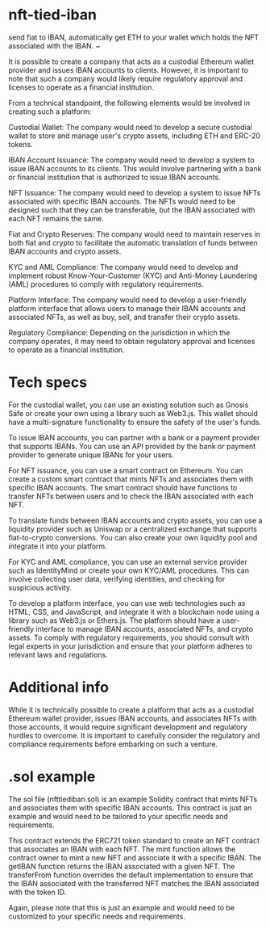 # nft-tied-iban
send fiat to IBAN, automatically get ETH to your wallet which holds the NFT associated with the IBAN.
~

It is possible to create a company that acts as a custodial Ethereum wallet provider and issues IBAN accounts to clients. However, it is important to note that such a company would likely require regulatory approval and licenses to operate as a financial institution.

From a technical standpoint, the following elements would be involved in creating such a platform:

Custodial Wallet: The company would need to develop a secure custodial wallet to store and manage user's crypto assets, including ETH and ERC-20 tokens.

IBAN Account Issuance: The company would need to develop a system to issue IBAN accounts to its clients. This would involve partnering with a bank or financial institution that is authorized to issue IBAN accounts.

NFT Issuance: The company would need to develop a system to issue NFTs associated with specific IBAN accounts. The NFTs would need to be designed such that they can be transferable, but the IBAN associated with each NFT remains the same.

Fiat and Crypto Reserves: The company would need to maintain reserves in both fiat and crypto to facilitate the automatic translation of funds between IBAN accounts and crypto assets.

KYC and AML Compliance: The company would need to develop and implement robust Know-Your-Customer (KYC) and Anti-Money Laundering (AML) procedures to comply with regulatory requirements.

Platform Interface: The company would need to develop a user-friendly platform interface that allows users to manage their IBAN accounts and associated NFTs, as well as buy, sell, and transfer their crypto assets.

Regulatory Compliance: Depending on the jurisdiction in which the company operates, it may need to obtain regulatory approval and licenses to operate as a financial institution.

# Tech specs

For the custodial wallet, you can use an existing solution such as Gnosis Safe or create your own using a library such as Web3.js. This wallet should have a multi-signature functionality to ensure the safety of the user's funds.

To issue IBAN accounts, you can partner with a bank or a payment provider that supports IBANs. You can use an API provided by the bank or payment provider to generate unique IBANs for your users.

For NFT issuance, you can use a smart contract on Ethereum. You can create a custom smart contract that mints NFTs and associates them with specific IBAN accounts. The smart contract should have functions to transfer NFTs between users and to check the IBAN associated with each NFT.

To translate funds between IBAN accounts and crypto assets, you can use a liquidity provider such as Uniswap or a centralized exchange that supports fiat-to-crypto conversions. You can also create your own liquidity pool and integrate it into your platform.

For KYC and AML compliance, you can use an external service provider such as IdentityMind or create your own KYC/AML procedures. This can involve collecting user data, verifying identities, and checking for suspicious activity.

To develop a platform interface, you can use web technologies such as HTML, CSS, and JavaScript, and integrate it with a blockchain node using a library such as Web3.js or Ethers.js. The platform should have a user-friendly interface to manage IBAN accounts, associated NFTs, and crypto assets.
To comply with regulatory requirements, you should consult with legal experts in your jurisdiction and ensure that your platform adheres to relevant laws and regulations.

# Additional info

While it is technically possible to create a platform that acts as a custodial Ethereum wallet provider, issues IBAN accounts, and associates NFTs with those accounts, it would require significant development and regulatory hurdles to overcome. It is important to carefully consider the regulatory and compliance requirements before embarking on such a venture.

# .sol example

The sol file (nfttiediban.sol) is an example Solidity contract that mints NFTs and associates them with specific IBAN accounts. This contract is just an example and would need to be tailored to your specific needs and requirements.

This contract extends the ERC721 token standard to create an NFT contract that associates an IBAN with each NFT. The mint function allows the contract owner to mint a new NFT and associate it with a specific IBAN. The getIBAN function returns the IBAN associated with a given NFT. The transferFrom function overrides the default implementation to ensure that the IBAN associated with the transferred NFT matches the IBAN associated with the token ID.

Again, please note that this is just an example and would need to be customized to your specific needs and requirements.
